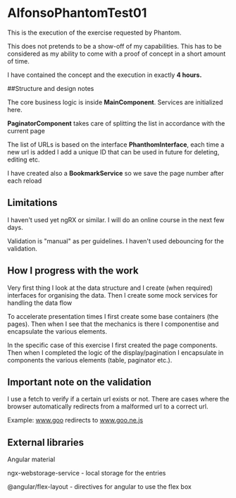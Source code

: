 # AlfonsoPhantomTest01

This is the execution of the exercise requested by Phantom. 

This does not pretends to be a show-off of my capabilities. This has to be considered as my ability to come with a proof of concept in a short amount of time.

I have contained the concept and the execution in exactly **4 hours.**

##Structure and design notes

The core business logic is inside **MainComponent**. Services are initialized here. 

**PaginatorComponent** takes care of splitting the list in accordance with the current page

The list of URLs is based on the interface **PhanthomInterface**, each time a new url is added I add a unique ID that can be used in future for deleting, editing etc.

I have created also a **BookmarkService** so we save the page number after each reload

## Limitations

I haven't used yet ngRX or similar. I will do an online course in the next few days.

Validation is "manual" as per guidelines. I haven't used debouncing for the validation. 

## How I progress with the work

Very first thing I look at the data structure and I create (when required) interfaces for organising the data. Then I create some mock services for handling the data flow

To accelerate presentation times I first create some base containers (the pages). Then when I see that the mechanics is there I componentise and encapsulate the various elements.

In the specific case of this exercise I first created the page components. Then when I completed the logic of the display/pagination I encapsulate in components the various elements (table, paginator etc.).

## Important note on the validation
I use a fetch to verify if a certain url exists or not. There are cases where the browser automatically redirects from a malformed url to a correct url.

Example: www.goo redirects to www.goo.ne.js

## External libraries

Angular material 

ngx-webstorage-service - local storage for the entries

@angular/flex-layout - directives for angular to use the flex box

